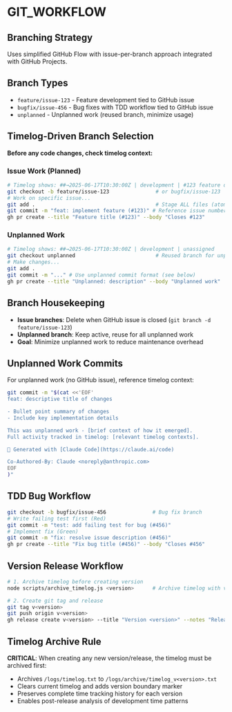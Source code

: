 # GIT_WORKFLOW

## Branching Strategy
Uses simplified GitHub Flow with issue-per-branch approach integrated with GitHub Projects.

## Branch Types
- `feature/issue-123` - Feature development tied to GitHub issue
- `bugfix/issue-456` - Bug fixes with TDD workflow tied to GitHub issue
- `unplanned` - Unplanned work (reused branch, minimize usage)

## Timelog-Driven Branch Selection

**Before any code changes, check timelog context:**

### Issue Work (Planned)
```bash
# Timelog shows: ##→2025-06-17T10:30:00Z | development | #123 feature description
git checkout -b feature/issue-123               # or bugfix/issue-123
# Work on specific issue...
git add .                                       # Stage ALL files (atomic work packages)
git commit -m "feat: implement feature (#123)" # Reference issue number
gh pr create --title "Feature title (#123)" --body "Closes #123"
```

### Unplanned Work
```bash
# Timelog shows: ##→2025-06-17T10:30:00Z | development | unassigned
git checkout unplanned                          # Reused branch for unplanned work
# Make changes...
git add .
git commit -m "..." # Use unplanned commit format (see below)
gh pr create --title "Unplanned: description" --body "Unplanned work"
```

## Branch Housekeeping
- **Issue branches**: Delete when GitHub issue is closed (`git branch -d feature/issue-123`)
- **Unplanned branch**: Keep active, reuse for all unplanned work
- **Goal**: Minimize unplanned work to reduce maintenance overhead

## Unplanned Work Commits
For unplanned work (no GitHub issue), reference timelog context:
```bash
git commit -m "$(cat <<'EOF'
feat: descriptive title of changes

- Bullet point summary of changes
- Include key implementation details

This was unplanned work - [brief context of how it emerged].
Full activity tracked in timelog: [relevant timelog contexts].

🤖 Generated with [Claude Code](https://claude.ai/code)

Co-Authored-By: Claude <noreply@anthropic.com>
EOF
)"
```

## TDD Bug Workflow
```bash
git checkout -b bugfix/issue-456               # Bug fix branch
# Write failing test first (Red)
git commit -m "test: add failing test for bug (#456)"
# Implement fix (Green)  
git commit -m "fix: resolve issue description (#456)"
gh pr create --title "Fix bug title (#456)" --body "Closes #456"
```

## Version Release Workflow
```bash
# 1. Archive timelog before creating version
node scripts/archive_timelog.js <version>      # Archive timelog with version stamp

# 2. Create git tag and release
git tag v<version>
git push origin v<version>
gh release create v<version> --title "Version <version>" --notes "Release notes"
```

## Timelog Archive Rule
**CRITICAL**: When creating any new version/release, the timelog must be archived first:
- Archives `/logs/timelog.txt` to `/logs/archive/timelog_v<version>.txt`
- Clears current timelog and adds version boundary marker
- Preserves complete time tracking history for each version
- Enables post-release analysis of development time patterns